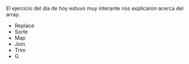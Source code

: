 El ejercicio del dia de hoy estuvo muy interante nos explicaron acerca del array.


- Replace
- Sorte
- Map
- Join
- Trim
- G
